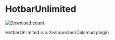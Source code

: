 # HotbarUnlimited
[![Download count](https://img.shields.io/endpoint?url=https://qzysathwfhebdai6xgauhz4q7m0mzmrf.lambda-url.us-east-1.on.aws/HotbarUnlimited)](https://github.com/MidoriKami/HotbarUnlimited)

HotbarUnlimited is a XivLauncher/Dalamud plugin.
